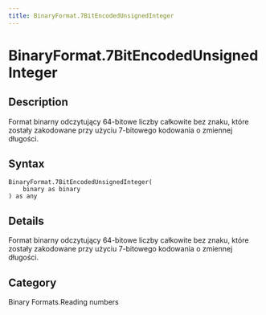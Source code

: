```yaml
---
title: BinaryFormat.7BitEncodedUnsignedInteger
---
```


# BinaryFormat.7BitEncodedUnsignedInteger


## Description

Format binarny odczytujący 64-bitowe liczby całkowite bez znaku, które zostały zakodowane przy użyciu 7-bitowego kodowania o zmiennej długości.


## Syntax

```powerquery
BinaryFormat.7BitEncodedUnsignedInteger(
    binary as binary
) as any
```


## Details

Format binarny odczytujący 64-bitowe liczby całkowite bez znaku, które zostały zakodowane przy użyciu 7-bitowego kodowania o zmiennej długości.



## Category
Binary Formats.Reading numbers
